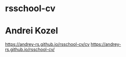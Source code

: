 # rsschool-cv
# Andrei Kozel
https://andrey-rs.github.io/rsschool-cv/cv
https://andrey-rs.github.io/rsschool-cv/
